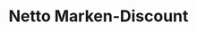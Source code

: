 ---
title: "Netto Marken-Discount"
url: /schwaebisch-gmuend/netto-marken-discount-taeferroter-strasse/
shop: Supermarkt
---